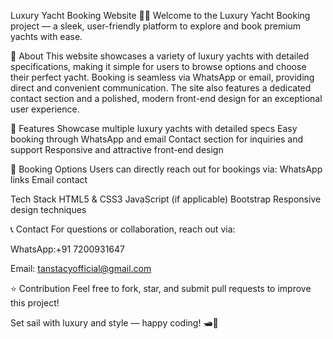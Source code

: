Luxury Yacht Booking Website 🚤✨
Welcome to the Luxury Yacht Booking project — a sleek, user-friendly platform to explore and book premium yachts with ease.

🚢 About
This website showcases a variety of luxury yachts with detailed specifications, making it simple for users to browse options and choose their perfect yacht. Booking is seamless via WhatsApp or email, providing direct and convenient communication. The site also features a dedicated contact section and a polished, modern front-end design for an exceptional user experience.

🌟 Features
Showcase multiple luxury yachts with detailed specs
Easy booking through WhatsApp and email
Contact section for inquiries and support
Responsive and attractive front-end design

📱 Booking Options
Users can directly reach out for bookings via:
WhatsApp links
Email contact


Tech Stack
HTML5 & CSS3
JavaScript (if applicable)
Bootstrap
Responsive design techniques

📞 Contact
For questions or collaboration, reach out via:

WhatsApp:+91 7200931647

Email: tanstacyofficial@gmail.com

⭐️ Contribution
Feel free to fork, star, and submit pull requests to improve this project!

Set sail with luxury and style — happy coding! 🛥️🌊



